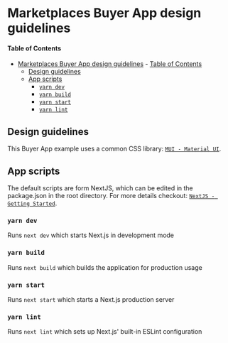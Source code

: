 # Marketplaces Buyer App design guidelines

#### Table of Contents

- [Marketplaces Buyer App design guidelines](#marketplaces-buyer-app-design-guidelines)
      - [Table of Contents](#table-of-contents)
  - [Design guidelines](#design-guidelines)
  - [App scripts](#app-scripts)
    - [`yarn dev`](#yarn-dev)
    - [`yarn build`](#yarn-build)
    - [`yarn start`](#yarn-start)
    - [`yarn lint`](#yarn-lint)

## Design guidelines
This Buyer App example uses a common CSS library: [`MUI - Material UI`](https://mui.com/).

## App scripts
The default scripts are form NextJS, which can be edited in the package.json in the root directory. For more details checkout:  [`NextJS - Getting Started`](https://nextjs.org/docs/getting-started).

### `yarn dev`
Runs `next dev` which starts Next.js in development mode

### `yarn build`
Runs `next build` which builds the application for production usage 

### `yarn start`
Runs `next start` which starts a Next.js production server

### `yarn lint`
Runs `next lint` which sets up Next.js' built-in ESLint configuration